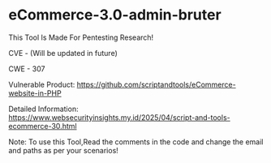 # eCommerce-3.0-admin-bruter

This Tool Is Made For Pentesting Research!

CVE - (Will be updated in future)

CWE - 307

Vulnerable Product: https://github.com/scriptandtools/eCommerce-website-in-PHP

Detailed Information: https://www.websecurityinsights.my.id/2025/04/script-and-tools-ecommerce-30.html

Note: To use this Tool,Read the comments in the code and change the email and paths as per your scenarios!
